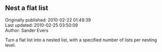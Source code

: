 ## Nest a flat list  
Originally published: 2010-02-22 01:48:39  
Last updated: 2010-02-25 03:50:09  
Author: Sander Evers  
  
Turn a flat list into a nested list, with a specified number of lists per nesting level.